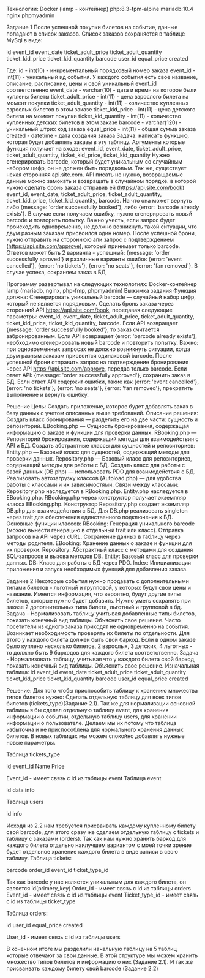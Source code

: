 Технологии:
Docker (lamp - контейнер)
php:8.3-fpm-alpine
mariadb:10.4
nginx
phpmyadmin


Задание 1 
После успешной покупки билетов на событие, данные попадают в список заказов. Список заказов сохраняется в таблице MySql в виде:

id
event_id
event_date
ticket_adult_price
ticket_adult_quantity
ticket_kid_price
ticket_kid_quantity
barcode
user_id
equal_price
created

Где:
id - int(10) - инкрементальный порядковый номер заказа
event_id - int(11) - уникальный ид события. У каждого события есть свое название, описание, расписание, цены и свой уникальный event_id соответственно
event_date - varchar(10) - дата и время на которое были куплены билеты
ticket_adult_price - int(11) - цена взрослого билета на момент покупки
ticket_adult_quantity - int(11) - количество купленных взрослых билетов в этом заказе
ticket_kid_price - int(11) - цена детского билета на момент покупки
ticket_kid_quantity - int(11) - количество купленных детских билетов в этом заказе
barcode - varchar(120) - уникальный штрих код заказа
equal_price - int(11) - общая сумма заказа
created - datetime - дата создания заказа
Задача: написать функцию, которая будет добавлять заказы в эту таблицу.
Аргументы которые функция получает на входе: event_id, event_date, ticket_adult_price, ticket_adult_quantity, ticket_kid_price, ticket_kid_quantity
Нужно сгенерировать barcode, который будет уникальным со случайным набором цифр, он не должен быть порядковым.
Так же, существует некая сторонняя api.site.com. API писать не нужно, возвращаемые данные можно замокать и возвращать в случайном порядке. в которой нужно сделать бронь заказа отправив ей (https://api.site.com/book) event_id, event_date, ticket_adult_price, ticket_adult_quantity, ticket_kid_price, ticket_kid_quantity, barcode. На что она может вернуть либо {message: 'order successfully booked'}, либо {error: 'barcode already exists'}. В случае если получаем ошибку, нужно сгенерировать новый barcode и повторить попытку. Важно учесть, если запрос будет происходить одновременно, не должно возникнуть такой ситуации, что двум разным заказам присвоился один номер.
После успешной брони, нужно отправить на стороннюю апи запрос с подтверждением (https://api.site.com/approve), который принимает только barcode. Ответов может быть 2 варианта - успешный: {message: 'order successfully aproved'} и различные варианты ошибок {error: 'event cancelled'}, {error: 'no tickets'}, {error: 'no seats'}, {error: 'fan removed'}. В случае успеха, сохраняем заказ в БД

Программу развертывал на следующих технологиях: Docker-контейнер lamp (mariadb, nginx, php-fmp, phpmyadmin) 
Выжимка задания
	Функция должна:
Сгенерировать уникальный barcode — случайный набор цифр, который не является порядковым.
Сделать бронь заказа через сторонний API https://api.site.com/book, передавая следующие параметры: event_id, event_date, ticket_adult_price, ticket_adult_quantity, ticket_kid_price, ticket_kid_quantity, barcode.
Если API возвращает {message: 'order successfully booked'}, то заказ считается забронированным.
Если API возвращает {error: 'barcode already exists'}, необходимо сгенерировать новый barcode и повторить попытку. Важно: при одновременных запросах не должно возникнуть ситуации, когда двум разным заказам присвоится одинаковый barcode.
После успешной брони отправить запрос на подтверждение бронирования через API https://api.site.com/approve, передав только barcode.
Если ответ API: {message: 'order successfully approved'}, сохранить заказ в БД.
Если ответ API содержит ошибки, такие как {error: 'event cancelled'}, {error: 'no tickets'}, {error: 'no seats'}, {error: 'fan removed'}, прекратить выполнение и вернуть ошибку.

Решение
Цель: Создать приложение, которое будет добавлять заказ в базу данных с учетом описанных выше требований.
Описание решения:
Создать класс бронирования — разделить его на две части: сущность и репозиторий.
EBooking.php — Сущность бронирования, содержащая информацию о заказе и функции для проверки данных.
RBooking.php — Репозиторий бронирования, содержащий методы для взаимодействия с API и БД.
Создать абстрактные классы для сущностей и репозиториев:
Entity.php — Базовый класс для сущностей, содержащий методы для проверки данных.
Repository.php — Базовый класс для репозиториев, содержащий методы для работы с БД.
Создать класс для работы с базой данных (DB.php) — использовать PDO для взаимодействия с БД.
Реализовать автозагрузку классов (Autoload.php) — для удобства работы с классами и их зависимостями.
Связи между классами:
Repository.php наследуется в RBooking.php.
Entity.php наследуется в EBooking.php.
RBooking.php через конструктор получает экземпляр класса EBooking.php.
Конструктор Repository.php создает экземпляр DB.php для взаимодействия с БД.
Для DB.php реализовать singleton через trait для обеспечения единственного подключения к БД.
Основные функции классов:
RBooking:
Генерация уникального barcode (можно вынести генерацию в отдельный trait или класс).
Отправка запросов на API через cURL.
Сохранение данных в таблицу через методы родителя.
EBooking:
Хранение данных о заказе и функции для их проверки.
Repository:
Абстрактный класс с методами для создания SQL-запросов и вызова методов DB.
Entity:
Базовый класс для проверки данных.
DB:
Класс для работы с БД через PDO.
Index:
Инициализация приложения и запуск необходимых функций для добавления заказа.

Задание 2
Некоторые события нужно продавать с дополнительными типами билетов - льготный и групповой, у которых будут свои цены и название. Имеется информация, что вероятно, будут другие типы билетов, которые нужно будет добавить. Нужно уметь сохранять при заказе 2 дополнительных типа билета, льготный и групповой в бд. Задача - Нормализовать таблицу учитывая добавленные типы билетов, показать конечный вид таблицы. Объяснить свое решение.
Часто посетители из одного заказа приходят не одновременно на события. Возникает необходимость проверять их билеты по отдельности. Для этого у каждого билета должен быть свой баркод. Если в одном заказе было куплено несколько билетов, 2 взрослых, 3 детских, 4 льготных - то должно быть 9 баркодов для каждого билета соответственно. Задача - Нормализовать таблицу, учитывая что у каждого билета свой баркод, показать конечный вид таблицы. Объяснить свое решение.
Изначальная таблица:
id
event_id
event_date
ticket_adult_price
ticket_adult_quantity
ticket_kid_price
ticket_kid_quantity
barcode
user_id
equal_price
created



Решение:
Для того чтобы приспособить таблицу к хранению множества типов билетов нужно:
Сделать отдельную таблицу для всех типов билетов (tickets_type)(Задание 2.1). Так же для нормализации основной таблицы я бы сделал отдельную таблицу event, для хранения информации о событии, отдельную таблицу users, для хранении информации о пользователе. Делаем мы их потому что таблица избыточна и не приспособлена для нормального хранения данных билетов. В новых таблицах мы можем спокойно добавлять нужные новые параметры.

Таблица tickets_type

id
event_id
Name
Price


Event_id - имеет связь с id из таблицы event
Таблица event

id
data
info


Таблица users

id
info


Исходя из 2.2 нам требуется присваивать каждому купленному билету свой barcode, для этого сразу же сделаем отдельную таблицу с tickets и таблицу с заказами  (orders). Так как нам нужно хранить баркод для каждого билета отдельно наилучшем вариантом с моей точки зрение будет отдельное хранение каждого билета в виде записи в свою таблицу.
Таблица tickets:

barcode
order_id
event_id
ticket_type_id

Так как barcode у нас является уникальным для каждого билета, он является id(primery_key)
Order_id - имеет связь с id из таблицы orders
Event_id - имеет связь с id из таблицы event
Ticket_type_id - имеет связь с id из таблицы ticket_type

Таблица orders:

id
user_id
equal_price
created

User_id - имеет связь с id из таблицы users

В конечном итоге мы разделили начальную таблицу на 5 таблиц которые отвечают за свои данные. В этой структуре мы можем хранить множество типов билетов и информацию о них (Задание 2.1). И так же присваивать каждому билету свой barcode (Задание 2.2)
